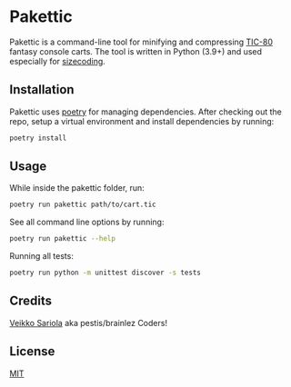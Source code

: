 # Pakettic

Pakettic is a command-line tool for minifying and compressing
[TIC-80](http://tic80.com/) fantasy console carts. The tool is written
in Python (3.9+) and used especially for
[sizecoding](http://www.sizecoding.org/wiki/TIC-80).

## Installation

Pakettic uses [poetry](https://python-poetry.org/) for managing
dependencies. After checking out the repo, setup a virtual environment
and install dependencies by running:

```bash
poetry install
```

## Usage

While inside the pakettic folder, run:

```bash
poetry run pakettic path/to/cart.tic
```

See all command line options by running:

```bash
poetry run pakettic --help
```

Running all tests:

```bash
poetry run python -m unittest discover -s tests
```

## Credits

[Veikko Sariola](https://github.com/vsariola) aka pestis/brainlez
Coders!

## License

[MIT](LICENSE)